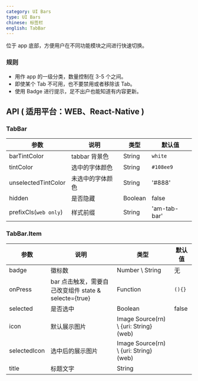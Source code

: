 ```yaml
---
category: UI Bars
type: UI Bars
chinese: 标签栏
english: TabBar
---
```


位于 app 底部，方便用户在不同功能模块之间进行快速切换。

### 规则
- 用作 app 的一级分类，数量控制在 3-5 个之间。
- 即使某个 Tab 不可用，也不要禁用或者移除该 Tab。
- 使用 Badge 进行提示，足不出户也能知道有内容更新。

## API ( 适用平台：WEB、React-Native )

### TabBar

| 参数             | 说明                                         | 类型     | 默认值        |
|------------------|----------------------------------------------|----------|---------------|
| barTintColor        | tabbar 背景色                     | String   | `white`            |
| tintColor         | 选中的字体颜色                               | String | `#108ee9`         |
| unselectedTintColor       | 未选中的字体颜色  | String | '#888'           |
| hidden       | 是否隐藏  | Boolean | false           |
| prefixCls(`web only`) | 样式前缀  | String   | 'am-tab-bar'      |

### TabBar.Item

| 参数 | 说明             | 类型                    | 默认值 |
|------|------------------|-------------------------|--------|
| badge  | 徽标数  | Number \ String           | 无     |
| onPress  | bar 点击触发，需要自己改变组件 state & selecte={true} | Function | `(){}`     |
| selected  | 是否选中 | Boolean | false     |
| icon  | 默认展示图片 | Image Source(rn) \ {uri: String} (web) |      |
| selectedIcon  |  选中后的展示图片 | Image Source(rn) \ {uri: String} (web) |      |
| title  |  标题文字 | String |      |
